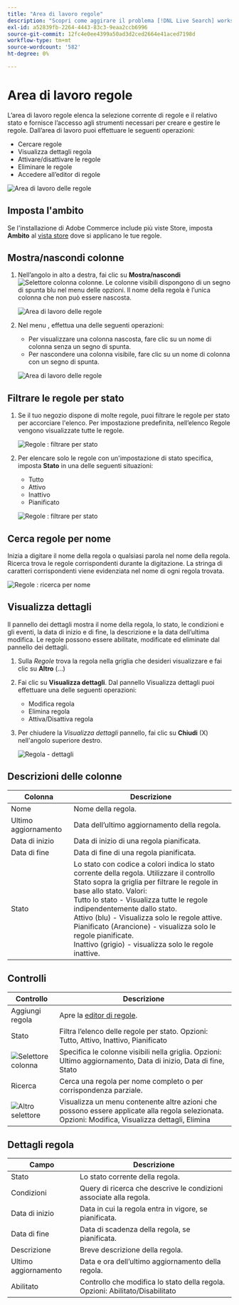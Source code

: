```yaml
---
title: "Area di lavoro regole"
description: "Scopri come aggirare il problema [!DNL Live Search] workspace delle regole."
exl-id: a52839fb-2264-4443-83c3-9eaa2ccb6996
source-git-commit: 12fc4e0ee4399a50ad3d2ced2664e41aced7198d
workflow-type: tm+mt
source-wordcount: '582'
ht-degree: 0%

---
```


# Area di lavoro regole

L’area di lavoro regole elenca la selezione corrente di regole e il relativo stato e fornisce l’accesso agli strumenti necessari per creare e gestire le regole. Dall’area di lavoro puoi effettuare le seguenti operazioni:

* Cercare regole
* Visualizza dettagli regola
* Attivare/disattivare le regole
* Eliminare le regole
* Accedere all’editor di regole

![Area di lavoro delle regole](assets/rules-workspace.png)

## Imposta l&#39;ambito

Se l&#39;installazione di Adobe Commerce include più viste Store, imposta **Ambito** al [vista store](https://docs.magento.com/user-guide/configuration/scope.html) dove si applicano le tue regole.

## Mostra/nascondi colonne

1. Nell’angolo in alto a destra, fai clic su **Mostra/nascondi** ![Selettore colonna](assets/btn-show-hide-columns.png) colonne.
Le colonne visibili dispongono di un segno di spunta blu nel menu delle opzioni. Il nome della regola è l’unica colonna che non può essere nascosta.

   ![Area di lavoro delle regole](assets/rules-workspace-show-hide-columns.png)

1. Nel menu , effettua una delle seguenti operazioni:

   * Per visualizzare una colonna nascosta, fare clic su un nome di colonna senza un segno di spunta.
   * Per nascondere una colonna visibile, fare clic su un nome di colonna con un segno di spunta.

   ![Area di lavoro delle regole](assets/rules-workspace-all-columns.png)

## Filtrare le regole per stato

1. Se il tuo negozio dispone di molte regole, puoi filtrare le regole per stato per accorciare l&#39;elenco. Per impostazione predefinita, nell’elenco Regole vengono visualizzate tutte le regole.

   ![Regole : filtrare per stato](assets/rules-workspace-filter-status.png)

1. Per elencare solo le regole con un&#39;impostazione di stato specifica, imposta **Stato** in una delle seguenti situazioni:

   * Tutto
   * Attivo
   * Inattivo
   * Pianificato

   ![Regole : filtrare per stato](assets/rules-workspace-filter-status-active.png)

## Cerca regole per nome

Inizia a digitare il nome della regola o qualsiasi parola nel nome della regola.
Ricerca trova le regole corrispondenti durante la digitazione. La stringa di caratteri corrispondenti viene evidenziata nel nome di ogni regola trovata.

![Regole : ricerca per nome](assets/rules-workspace-search-name.png)

## Visualizza dettagli

Il pannello dei dettagli mostra il nome della regola, lo stato, le condizioni e gli eventi, la data di inizio e di fine, la descrizione e la data dell’ultima modifica. Le regole possono essere abilitate, modificate ed eliminate dal pannello dei dettagli.

1. Sulla *Regole* trova la regola nella griglia che desideri visualizzare e fai clic su **Altro** (...)
1. Fai clic su **Visualizza dettagli**.
Dal pannello Visualizza dettagli puoi effettuare una delle seguenti operazioni:

   * Modifica regola
   * Elimina regola
   * Attiva/Disattiva regola

1. Per chiudere la *Visualizza dettagli* pannello, fai clic su **Chiudi** (X) nell&#39;angolo superiore destro.

   ![Regola - dettagli](assets/rules-workspace-details.png)

## Descrizioni delle colonne

| Colonna | Descrizione |
|--- |--- |
| Nome | Nome della regola. |
| Ultimo aggiornamento | Data dell’ultimo aggiornamento della regola. |
| Data di inizio | Data di inizio di una regola pianificata. |
| Data di fine | Data di fine di una regola pianificata. |
| Stato | Lo stato con codice a colori indica lo stato corrente della regola. Utilizzare il controllo Stato sopra la griglia per filtrare le regole in base allo stato. Valori:<br />Tutto lo stato - Visualizza tutte le regole indipendentemente dallo stato.<br />Attivo (blu) - Visualizza solo le regole attive.<br />Pianificato (Arancione) - visualizza solo le regole pianificate.<br />Inattivo (grigio) - visualizza solo le regole inattive. |

## Controlli

| Controllo | Descrizione |
|--- |--- |
| Aggiungi regola | Apre la [editor di regole](rules-add.md). |
| Stato | Filtra l’elenco delle regole per stato. Opzioni: Tutto, Attivo, Inattivo, Pianificato |
| ![Selettore colonna](assets/btn-show-hide-columns.png) | Specifica le colonne visibili nella griglia. Opzioni: Ultimo aggiornamento, Data di inizio, Data di fine, Stato |
| Ricerca | Cerca una regola per nome completo o per corrispondenza parziale. |
| ![Altro selettore](assets/btn-more.png) | Visualizza un menu contenente altre azioni che possono essere applicate alla regola selezionata. Opzioni: Modifica, Visualizza dettagli, Elimina |

## Dettagli regola

| Campo | Descrizione |
|--- |--- |
| Stato | Lo stato corrente della regola. |
| Condizioni | Query di ricerca che descrive le condizioni associate alla regola. |
| Data di inizio | Data in cui la regola entra in vigore, se pianificata. |
| Data di fine | Data di scadenza della regola, se pianificata. |
| Descrizione | Breve descrizione della regola. |
| Ultimo aggiornamento | Data e ora dell’ultimo aggiornamento della regola. |
| Abilitato | Controllo che modifica lo stato della regola. Opzioni: Abilitato/Disabilitato |
